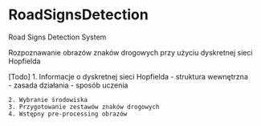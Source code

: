 RoadSignsDetection
==================

Road Signs Detection System

Rozpoznawanie obrazów znaków drogowych przy użyciu dyskretnej sieci Hopfielda

[Todo]
	1. Informacje o dyskretnej sieci Hopfielda
		- struktura wewnętrzna		
		- zasada działania
		- sposób uczenia

	2. Wybranie środowiska
	3. Przygotowanie zestawów znaków drogowych
	4. Wstępny pre-processing obrazów